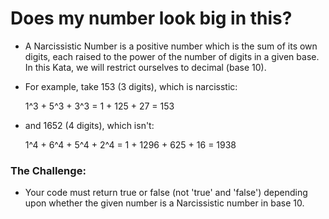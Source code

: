 # Does my number look big in this?

- A Narcissistic Number is a positive number which is the sum of its own digits, each raised to the power of the number of digits in a given base. In this Kata, we will restrict ourselves to decimal (base 10).

- For example, take 153 (3 digits), which is narcisstic:

  1^3 + 5^3 + 3^3 = 1 + 125 + 27 = 153

- and 1652 (4 digits), which isn't:

  1^4 + 6^4 + 5^4 + 2^4 = 1 + 1296 + 625 + 16 = 1938

### The Challenge:

- Your code must return true or false (not 'true' and 'false') depending upon whether the given number is a Narcissistic number in base 10.
